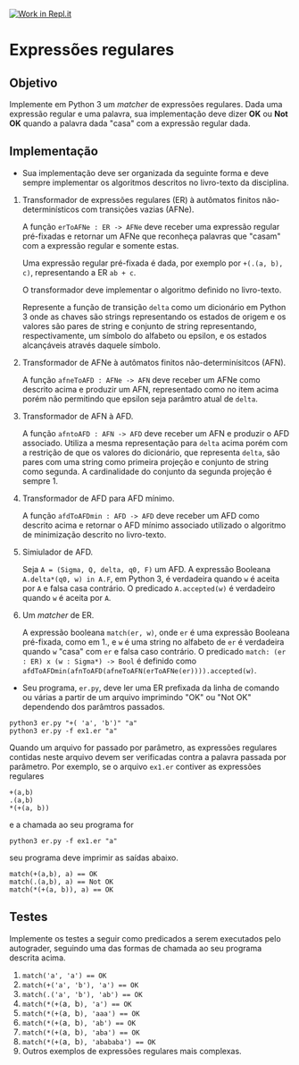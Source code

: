 [![Work in Repl.it](https://classroom.github.com/assets/work-in-replit-14baed9a392b3a25080506f3b7b6d57f295ec2978f6f33ec97e36a161684cbe9.svg)](https://classroom.github.com/online_ide?assignment_repo_id=4354070&assignment_repo_type=AssignmentRepo)
# Expressões regulares

## Objetivo

Implemente em Python 3 um _matcher_ de expressões regulares. Dada uma expressão regular e uma palavra, sua implementação deve dizer **OK** ou **Not OK** quando a palavra dada "casa" com a expressão regular dada.

## Implementação 

- Sua implementação deve ser organizada da seguinte forma e deve sempre implementar os algoritmos descritos no livro-texto da disciplina.

1. Transformador de expressões regulares (ER) à autômatos finitos não-determinísticos com transições vazias (AFNe).  

   A função `erToAFNe : ER -> AFNe` deve receber uma expressão regular pré-fixadas e retornar um AFNe que reconheça palavras que "casam" com a expressão regular e somente estas. 
   
   Uma expressão regular pré-fixada é dada, por exemplo por `+(.(a, b), c)`, representando a ER `ab + c`.
   
   O transformador deve implementar o algoritmo definido no livro-texto.
   
   Represente a função de transição `delta` como um dicionário em Python 3 onde as chaves são strings representando os estados de origem e os valores são pares de string e conjunto de string representando, respectivamente, um símbolo do alfabeto ou epsilon, e os estados alcançáveis através daquele símbolo. 

1. Transformador de AFNe à autômatos finitos não-determinísitcos (AFN).  

   A função `afneToAFD : AFNe -> AFN` deve receber um AFNe como descrito acima e produzir um AFN, representado como no item acima porém não permitindo que epsilon seja parâmtro atual de `delta`.
   
1. Transformador de AFN à AFD.  

    A função `afntoAFD : AFN -> AFD` deve receber um AFN e produzir o AFD associado. Utiliza a mesma representação para `delta` acima porém com a restrição de que os valores do dicionário, que representa `delta`, são pares com uma string como primeira projeção e conjunto de string como segunda. A cardinalidade do conjunto da segunda projeção é sempre 1. 
    
1. Transformador de AFD para AFD mínimo.

   A função `afdToAFDmin : AFD -> AFD` deve receber um AFD como descrito acima e retornar o AFD mínimo associado utilizado o algoritmo de minimização descrito no livro-texto.
   
1. Simiulador de AFD.

   Seja `A = (Sigma, Q, delta, q0, F)` um AFD.  A expressão Booleana `A.delta*(q0, w) in A.F`, em Python 3, é verdadeira quando `w` é aceita por `A` e falsa casa contrário. O predicado `A.accepted(w)` é verdadeiro quando `w` é aceita por `A`.
   
1. Um _matcher_ de ER.  

   A expressão booleana `match(er, w)`, onde `er` é uma expressão Booleana pré-fixada, como em 1., e `w` é uma string no alfabeto de `er` é verdadeira quando `w` "casa" com `er` e falsa caso contrário. O predicado `match: (er : ER) x (w : Sigma*) -> Bool` é definido como `afdToAFDmin(afnToAFD(afneToAFN(erToAFNe(er)))).accepted(w)`.
  
- Seu programa, `er.py`, deve ler uma ER prefixada da linha de comando ou várias a partir de um arquivo imprimindo "OK" ou "Not OK" dependendo dos parâmtros passados.
```shell  
python3 er.py "+( 'a', 'b')" "a"
python3 er.py -f ex1.er "a" 
```
Quando um arquivo for passado por parâmetro, as expressões regulares contidas neste arquivo devem ser verificadas contra a palavra passada por parâmetro.
Por exemplo, se o arquivo `ex1.er` contiver as expressões regulares
```
+(a,b)
.(a,b)
*(+(a, b))
```
e a chamada ao seu programa for
```
python3 er.py -f ex1.er "a"
```
seu programa deve imprimir as saídas abaixo.
```
match(+(a,b), a) == OK
match(.(a,b), a) == Not OK
match(*(+(a, b)), a) == OK
```
  
## Testes

Implemente os testes a seguir como predicados a serem executados pelo autograder, seguindo uma das formas de chamada ao seu programa descrita acima.

1. `match('a', 'a') == OK`
1. `match(+('a', 'b'), 'a') == OK`
2. `match(.('a', 'b'), 'ab') == OK`
3. `match(*(+(`a`, `b`), 'a') == OK`
4. `match(*(+(`a`, `b`), 'aaa') == OK`
5. `match(*(+(`a`, `b`), 'ab') == OK`
6. `match(*(+(`a`, `b`), 'aba') == OK`
7. `match(*(+(`a`, `b`), 'abababa') == OK`
8. Outros exemplos de expressões regulares mais complexas.
